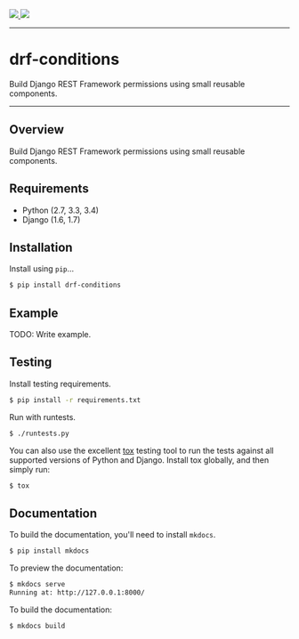 <div class="badges">
    <a href="http://travis-ci.org/NextHub/drf-conditions">
        <img src="https://travis-ci.org/NextHub/drf-conditions.svg?branch=master">
    </a>
    <a href="https://pypi.python.org/pypi/drf-conditions">
        <img src="https://pypip.in/version/drf-conditions/badge.svg">
    </a>
</div>

---

# drf-conditions

Build Django REST Framework permissions using small reusable components.

---

## Overview

Build Django REST Framework permissions using small reusable components.

## Requirements

* Python (2.7, 3.3, 3.4)
* Django (1.6, 1.7)

## Installation

Install using `pip`...

```bash
$ pip install drf-conditions
```

## Example

TODO: Write example.

## Testing

Install testing requirements.

```bash
$ pip install -r requirements.txt
```

Run with runtests.

```bash
$ ./runtests.py
```

You can also use the excellent [tox](http://tox.readthedocs.org/en/latest/) testing tool to run the tests against all supported versions of Python and Django. Install tox globally, and then simply run:

```bash
$ tox
```

## Documentation

To build the documentation, you'll need to install `mkdocs`.

```bash
$ pip install mkdocs
```

To preview the documentation:

```bash
$ mkdocs serve
Running at: http://127.0.0.1:8000/
```

To build the documentation:

```bash
$ mkdocs build
```

